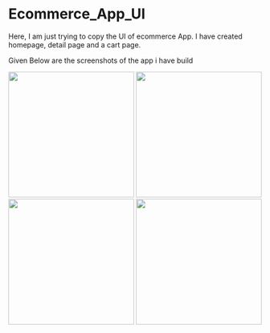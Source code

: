 # Ecommerce_App_UI
Here, I am just trying to copy the UI of ecommerce App. I have created homepage, detail page and a cart page.

Given Below are the screenshots of the app i have build

<p float="left">
  <img src="https://user-images.githubusercontent.com/52662002/147426357-55c262d7-be7c-4749-a729-d3208c827608.jpg" width="250" />
  <img src="https://user-images.githubusercontent.com/52662002/147426364-902c0045-c0b1-4ab9-bee8-666d475861bb.jpg" width="250" /> 
  <img src="https://user-images.githubusercontent.com/52662002/147426369-c3903b4d-d381-4709-af71-b2bb57ea9044.jpg" width="250" />
  <img src='https://user-images.githubusercontent.com/52662002/147426374-93553536-0d2e-4002-988d-c00157b591bd.jpg' width=250/>
</p>

